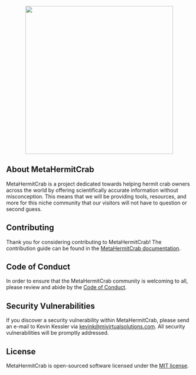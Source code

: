 <p align="center"><a href="https://metahermitcrab.com" target="_blank"><img src="https://repository-images.githubusercontent.com/390322734/3ea692f6-8006-4db1-9345-88dfad513e8e" width="400"></a></p>

## About MetaHermitCrab

MetaHermitCrab is a project dedicated towards helping hermit crab owners across the world by offering scientifically accurate information without misconception. This means that we will be providing tools, resources, and more for this niche community that our visitors will not have to question or second guess.


## Contributing

Thank you for considering contributing to MetaHermitCrab! The contribution guide can be found in the [MetaHermitCrab documentation](https://metahermitcrab.com/docs/contributions).

## Code of Conduct

In order to ensure that the MetaHermitCrab community is welcoming to all, please review and abide by the [Code of Conduct](https://metahermitcrab.com/docs/contributions#code-of-conduct).

## Security Vulnerabilities

If you discover a security vulnerability within MetaHermitCrab, please send an e-mail to Kevin Kessler via [kevink@mivirtualsolutions.com](mailto:kevink@mivirtualsolutions.com). All security vulnerabilities will be promptly addressed.

## License

MetaHermitCrab is open-sourced software licensed under the [MIT license](https://opensource.org/licenses/MIT).
